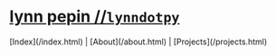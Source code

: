 <a href="/index.html" id="blog-title-link"><h1 id="blog-title">lynn pepin //`lynndotpy`</h1></a>

<p id="header"> [Index](/index.html) | [About](/about.html) | [Projects](/projects.html)</p>
